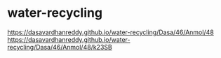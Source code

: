 # water-recycling
https://dasavardhanreddy.github.io/water-recycling/Dasa/46/Anmol/48
https://dasavardhanreddy.github.io/water-recycling/Dasa/46/Anmol/48/k23SB
